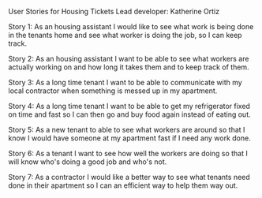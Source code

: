 User Stories for Housing Tickets
Lead developer: Katherine Ortiz



Story 1:  As an housing assistant I would like to see what work is being done in the tenants home and see what worker is doing the job, so I can keep track.

Story 2: As an housing assistant I want to be able to see what workers are actually working on and how long it takes them and to keep track of them.

Story 3: As a long time tenant I want to be able to communicate with my local contractor when something is messed up in my apartment.

Story 4: As a long time tenant I want to be able to get my refrigerator fixed on time and fast so I can then go and buy food again instead of eating out.

Story 5: As a new tenant to able to see what workers are around so that I know I would have someone at my apartment fast if I need any work done.

Story 6: As a tenant I want to see how well the workers are doing so that I will know who's doing a good job and who's not.

Story 7: As a contractor I would like a better way to see what tenants need done in their apartment so I can an efficient way to help them way out.

